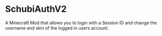 # SchubiAuthV2
A Minecraft Mod that allows you to login with a Session ID and change the username and skin of the logged in users account.
